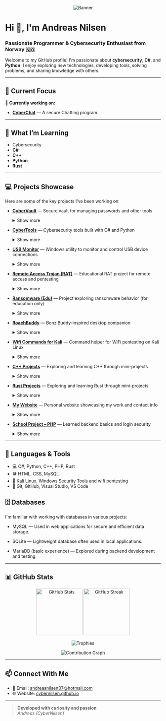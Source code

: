 <p align="center">
  <img src="https://capsule-render.vercel.app/api?type=waving&color=0e2233&height=320&section=header&text=Andreas%20Nilsen%20(CyberNilsen)&fontSize=40&fontAlign=50&desc=Cybersecurity%20Enthusiast%20%7C%20Developer%20%7C%20Norway%20🇳🇴&descSize=20&descAlign=50&fontColor=ffffff&descFontColor=ffffff&descPadding=80" alt="Banner"/>
</p>

# Hi 👋, I'm Andreas Nilsen

### Passionate Programmer & Cybersecurity Enthusiast from Norway 🇳🇴

Welcome to my GitHub profile! I'm passionate about **cybersecurity**, **C#**, and **Python**. I enjoy exploring new technologies, developing tools, solving problems, and sharing knowledge with others.

---

## 🌟 Current Focus

🔭 **Currently working on:**  
- [**CyberChat**](https://github.com/CyberNilsen/CyberChat) — A secure Chatting program. <br>

---

## 🌱 What I’m Learning

- Cybersecurity
- **C#**
- **C++**
- **Python**
- **Rust**

---

## 💻 Projects Showcase

Here are some of the key projects I've been working on:

- **[CyberVault](https://github.com/CyberNilsen/CyberVault)** — Secure vault for managing passwords and other tools  
  <details>
    <summary>Show more</summary>
  
    - [Website](https://github.com/CyberNilsen/CyberVault-website) - Website of the CyberVault program
    - [Extension](https://github.com/CyberNilsen/CyberVaultExtension) - A secure browser extension that integrates with the CyberVault password manager to provide seamless password management directly in your browser.
  <br>
    <img src="https://github.com/user-attachments/assets/ad8568e6-56e0-4c2e-8e61-1d12526c7188" width="600"/>
  </details>

- **[CyberTools](https://github.com/CyberNilsen/CyberTools)** — Cybersecurity tools built with C# and Python  
  <details>
    <summary>Show more</summary>
  
    Tools to assist with security auditing, automation, and penetration testing.

    <img src="https://cybernilsen.github.io/Andreas-Nettside/Images/CyberToolsV2.png" width="350"/>
  </details>

- **[USB Monitor](https://github.com/CyberNilsen/USB-Monitor)** — Windows utility to monitor and control USB device connections  
  <details>
    <summary>Show more</summary>
  
    Receive alerts, block/allow devices, and improve USB security.

    <img src="https://github.com/user-attachments/assets/9f9edcb2-98e2-4eeb-9c49-4249b210135f" width="350"/>
  </details>

- **[Remote Access Trojan (RAT)](https://github.com/CyberNilsen/Remote-Access-Trojan)** — Educational RAT project for remote access and pentesting  
  <details>
    <summary>Show more</summary>
  
    Demonstrates remote control, file transfer, and command execution.

    <img src="https://github.com/user-attachments/assets/9c5068ea-d897-469e-983d-233aaefd8555" width="350"/>
  </details>

- **[Ransomware (Edu)](https://github.com/CyberNilsen/Ransomware)** — Project exploring ransomware behavior (for education only)  
  <details>
    <summary>Show more</summary>
  
    Investigate encryption, persistence, and mitigation techniques.

    <img src="https://github.com/user-attachments/assets/d11d825f-a5ec-40d0-a28a-96716b100c57" width="350"/>
  </details>

- **[RoachBuddy](https://github.com/CyberNilsen/RoachBuddy)** — BonziBuddy-inspired desktop companion  
  <details>
    <summary>Show more</summary>
  
    Fun, interactive character for your desktop.

    <img src="https://github.com/user-attachments/assets/754b9243-5bb3-45b9-9810-a37531d1c5df" width="350"/>
  </details>

- **[Wifi Commands for Kali](https://github.com/CyberNilsen/Wifi-Commands-Kali)** — Command helper for WiFi pentesting on Kali Linux  
  <details>
    <summary>Show more</summary>
  
    Quick reference for wireless attacks and defenses.

    <img src="https://github.com/user-attachments/assets/a056ea41-fb93-4da9-a8f1-b308a4be3c61" width="350"/>
  </details>

- **[C++ Projects](https://github.com/CyberNilsen/CPP-projects)** — Exploring and learning C++ through mini-projects  
  <details>
    <summary>Show more</summary>
  
    Includes algorithms, utilities, and more.

    <img src="assets/cpp-projects-demo.png" width="350"/>
  </details>

- **[Rust Projects](https://github.com/CyberNilsen/Rust)** — Exploring and learning Rust through mini-projects  
  <details>
    <summary>Show more</summary>
  
    Experimenting with Rust's safety and concurrency features.

    <img src="assets/rust-projects-demo.png" width="350"/>
  </details>

- **[My Website](https://cybernilsen.github.io/Andreas-Nettside/)** — Personal website showcasing my work and contact info  
  <details>
    <summary>Show more</summary>
  
    Portfolio, skills, and project highlights.

    <img src="assets/website-demo.png" width="350"/>
  </details>

- **[School Project – PHP](https://github.com/CyberNilsen/Oppdag-Norge-databasenettside)** — Learned backend basics and login security  
  <details>
    <summary>Show more</summary>
  
    Features authentication, SQL, and dynamic web content.

    <img src="https://github.com/user-attachments/assets/1f09dc6a-66a8-4faf-9c22-139449258a9b" width="350"/>
  </details>

---

## 🚀 Languages & Tools

- 💻 C#, Python, C++, PHP, Rust  
- 🛠️ HTML, CSS, MySQL  
- 🔐 Kali Linux, Windows Security Tools and wifi pentesting
- 🔧 Git, GitHub, Visual Studio, VS Code

## 🗄️ Databases
I'm familiar with working with databases in various projects:

- MySQL — Used in web applications for secure and efficient data storage.

- SQLite — Lightweight database often used in local applications.

- MariaDB (basic experience) — Explored during backend development and testing.

---

## 📊 GitHub Stats

<p align="center">
  <img src="https://github-readme-stats.vercel.app/api?username=CyberNilsen&show_icons=true&theme=dark" alt="GitHub Stats" height="150"/>
  <img src="https://streak-stats.demolab.com/?user=CyberNilsen&theme=dark" alt="GitHub Streak" height="150"/>
</p>
<p align="center">
  <img src="https://github-profile-trophy.vercel.app/?username=CyberNilsen&theme=onedark&row=1&column=7" alt="Trophies"/>
</p>
<p align="center">
  <img src="https://github-readme-activity-graph.vercel.app/graph?username=CyberNilsen&theme=github-compact" alt="Contribution Graph"/>
</p>

---

## 📫 Connect With Me

- 💌 Email: [andreasnilsen07@hotmail.com](mailto:andreasnilsen07@hotmail.com)
- 🌐 Website: [cybernilsen.github.io](https://cybernilsen.github.io/Andreas-Nettside/)

---

> **Developed with curiosity and passion**  
> *Andreas (CyberNilsen)*
